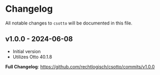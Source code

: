 # Changelog

All notable changes to `csotto` will be documented in this file.

## v1.0.0 - 2024-06-08
- Initial version
- Utilizes Otto 40.1.8

**Full Changelog**: https://github.com/rechtlogisch/csotto/commits/v1.0.0
